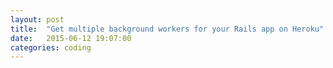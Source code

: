 ```yaml
---
layout: post
title:  "Get multiple background workers for your Rails app on Heroku"
date:   2015-06-12 19:07:00
categories: coding
---
```

  
